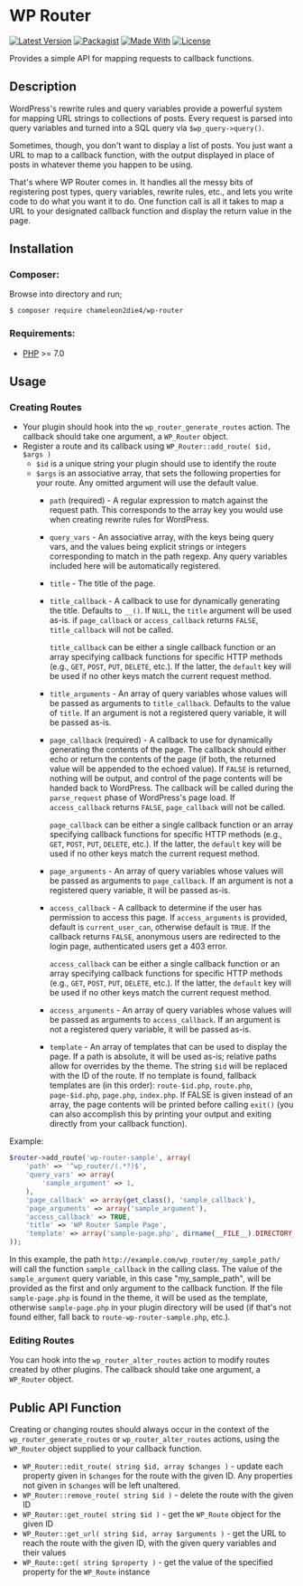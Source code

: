 # WP Router
[![Latest Version](https://img.shields.io/github/v/tag/Chameleon2die4/WP-Router?sort=semver&label=version)](https://github.com/Chameleon2die4/WP-Router/)
[![Packagist](https://badgen.net/packagist/v/chameleon2die4/wp-router/latest)](https://packagist.org/packages/chameleon2die4/wp-router/)
[![Made With](https://img.shields.io/badge/made_with-php-blue)](https://www.php.net/docs.php)
[![License](https://img.shields.io/badge/license-mit-blue.svg)](https://github.com/Chameleon2die4/WP-Router/blob/master/LICENSE.md)

[//]: # ([![Packagist]&#40;https://img.shields.io/packagist/v/chameleon2die4/wp-router/&#41;]&#40;https://packagist.org/packages/chameleon2die4/wp-router/&#41;)

Provides a simple API for mapping requests to callback functions.

## Description

WordPress's rewrite rules and query variables provide a powerful system
for mapping URL strings to collections of posts. Every request is parsed
into query variables and turned into a SQL query via `$wp_query->query()`.

Sometimes, though, you don't want to display a list of posts. You just want
a URL to map to a callback function, with the output displayed in place of
posts in whatever theme you happen to be using.

That's where WP Router comes in. It handles all the messy bits of registering
post types, query variables, rewrite rules, etc., and lets you write code to
do what you want it to do. One function call is all it takes to map a
URL to your designated callback function and display the return value in the page.

## Installation

### Composer:

Browse into directory and run;

```shell
$ composer require chameleon2die4/wp-router
```

### Requirements:

* [PHP](http://php.net/manual/en/install.php) >= 7.0

## Usage

### Creating Routes

* Your plugin should hook into the `wp_router_generate_routes` action.
  The callback should take one argument, a `WP_Router` object.
* Register a route and its callback using `WP_Router::add_route( $id, $args )`
    * `$id` is a unique string your plugin should use to identify the route
    * `$args` is an associative array, that sets the following properties for your route.
      Any omitted argument will use the default value.
        * `path` (required) - A regular expression to match against the request path.
          This corresponds to the array key you would use when creating rewrite rules for WordPress.

        * `query_vars` - An associative array, with the keys being query vars, and the
          values being explicit strings or integers corresponding to match in the path regexp.
          Any query variables included here will be automatically registered.

        * `title` - The title of the page.

        * `title_callback` - A callback to use for dynamically generating the title.
          Defaults to `__()`. If `NULL`, the `title` argument will be used as-is. if
          `page_callback` or `access_callback` returns `FALSE`, `title_callback` will not be called.

          `title_callback` can be either a single callback function or an array specifying
          callback functions for specific HTTP methods (e.g., `GET`, `POST`, `PUT`, `DELETE`, etc.).
          If the latter, the `default` key will be used if no other keys match the current
          request method.

        * `title_arguments` - An array of query variables whose values will be passed
          as arguments to `title_callback`. Defaults to the value of `title`. If an argument
          is not a registered query variable, it will be passed as-is.

        * `page_callback` (required) - A callback to use for dynamically generating the
          contents of the page. The callback should either echo or return the contents of
          the page (if both, the returned value will be appended to the echoed value). If
          `FALSE` is returned, nothing will be output, and control of the page contents will
          be handed back to WordPress. The callback will be called during the `parse_request`
          phase of WordPress's page load. If `access_callback` returns `FALSE`, `page_callback`
          will not be called.

          `page_callback` can be either a single callback function or an array specifying
          callback functions for specific HTTP methods (e.g., `GET`, `POST`, `PUT`, `DELETE`, etc.).
          If the latter, the `default` key will be used if no other keys match the current
          request method.

        * `page_arguments` - An array of query variables whose values will be passed as
          arguments to `page_callback`. If an argument is not a registered query variable,
          it will be passed as-is.

        * `access_callback` - A callback to determine if the user has permission to access
          this page. If `access_arguments` is provided, default is `current_user_can`, otherwise
          default is `TRUE`. If the callback returns `FALSE`, anonymous users are redirected to
          the login page, authenticated users get a 403 error.

          `access_callback` can be either a single callback function or an array specifying
          callback functions for specific HTTP methods (e.g., `GET`, `POST`, `PUT`, `DELETE`, etc.).
          If the latter, the `default` key will be used if no other keys match the current
          request method.

        * `access_arguments` - An array of query variables whose values will be passed
          as arguments to `access_callback`. If an argument is not a registered query variable,
          it will be passed as-is.

        * `template` - An array of templates that can be used to display the page. If a path
          is absolute, it will be used as-is; relative paths allow for overrides by the theme.
          The string `$id` will be replaced with the ID of the route. If no template is found,
          fallback templates are (in this order): `route-$id.php`, `route.php`, `page-$id.php`,
          `page.php`, `index.php`. If FALSE is given instead of an array, the page contents will
          be printed before calling `exit()` (you can also accomplish this by printing your output
          and exiting directly from your callback function).

Example:
```php
$router->add_route('wp-router-sample', array(
    'path' => '^wp_router/(.*?)$',
    'query_vars' => array(
        'sample_argument' => 1,
    ),
    'page_callback' => array(get_class(), 'sample_callback'),
    'page_arguments' => array('sample_argument'),
    'access_callback' => TRUE,
    'title' => 'WP Router Sample Page',
    'template' => array('sample-page.php', dirname(__FILE__).DIRECTORY_SEPARATOR.'sample-page.php')
));
```

In this example, the path `http://example.com/wp_router/my_sample_path/` will call
the function `sample_callback` in the calling class. The value of the `sample_argument`
query variable, in this case "my_sample_path", will be provided as the first and only
argument to the callback function. If the file `sample-page.php` is found in the theme,
it will be used as the template, otherwise `sample-page.php` in your plugin directory will
be used (if that's not found either, fall back to `route-wp-router-sample.php`, etc.).

### Editing Routes

You can hook into the `wp_router_alter_routes` action to modify routes created by other plugins. The callback should take one argument, a `WP_Router` object.

## Public API Function

Creating or changing routes should always occur in the context of the `wp_router_generate_routes` or `wp_router_alter_routes` actions, using the `WP_Router` object supplied to your callback function.

* `WP_Router::edit_route( string $id, array $changes )` - update each
  property given in `$changes` for the route with the given ID. Any properties
  not given in `$changes` will be left unaltered.
* `WP_Router::remove_route( string $id )` - delete the route with the given ID
* `WP_Router::get_route( string $id )` - get the `WP_Route` object for the given ID
* `WP_Router::get_url( string $id, array $arguments )` - get the URL to reach the route with the given ID, with the given query variables and their values
* `WP_Route::get( string $property )` - get the value of the specified property for
  the `WP_Route` instance


